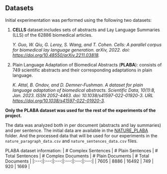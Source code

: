 ## Datasets

Initial experimentation was performed using the following two datasets:
1. **CELLS** dataset:includes sets of abstracts and Lay Language Summaries (LLS) of the 62886 biomedical articles.

    *Y. Guo, W. Qiu, G. Leroy, S. Wang, and T. Cohen. Cells: A parallel corpus for biomedical lay language generation. arXiv, 2022. doi: https://doi.org/10.48550/arXiv.2211.03818.*

2. Plain Language Adaptation of Biomedical Abstracts (**PLABA**): consists of 749 scientific abstracts and their corresponding adaptations in plain language.

    *K. Attal, B. Ondov, and D. Demner-Fushman. A dataset for plain language adaptation of biomedical abstracts. Scientific Data, 10(1):8, Jan. 2023. ISSN 2052-4463. doi: 10.1038/s41597-022-01920-3. URL https://doi.org/10.1038/s41597-022-01920-3.*

**Only the PLABA dataset was used for the rest of the experiments of the project.** 

The data was analyzed both in per document (abstracts and lay summaries) and per sentence. The initial data are available in the [NATURE_PLABA](https://github.com/mcmaniou/ExplainableTextSimplification/tree/main/data/NATURE_PLABA) folder. And the processed data that will be used for our experiments in the `nature_paragraph_data.csv` and `nature_sentences_data.csv` files.

PLABA dataset information:
| # Complex Sentences  | # Plain Sentences  | # Total Sentences  | # Complex Documents  | # Plain Documents  | # Total Documents  |
|:---:|:---:|:---:|:---:|:---:|:---:|
| 7605 | 8886 | 16492 | 749 | 920  | 1669  |



